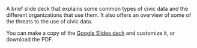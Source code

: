 A brief slide deck that explains some common types of civic data and the different organizations that use them. It also offers an overview of some of the threats to the use of civic data.

You can make a copy of the [Google Slides deck](https://docs.google.com/presentation/d/1kYKhqnVS9ilOrLQCqMIFP3vrpf7QwjLax1wXdsDC-1E/edit?usp=sharing) and customize it, or download the PDF.
